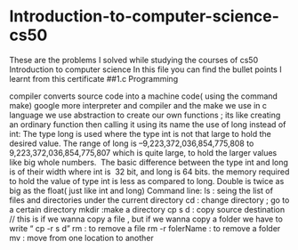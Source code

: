 # Introduction-to-computer-science-cs50
These are the problems I solved while studying the courses of cs50 Introduction to computer science 
In this file you can find the bullet points I learnt from this certificate
##1.c Programming 

compiler converts source code into a machine code( using the command make)
google more interpreter and compiler and the make we use in c language 
we use abstraction to create our own functions ; its like creating an ordinary function then calling it using its name 
the use of long instead of int:
The type long is used where the type int is not that large to hold the desired value. The range of long is –9,223,372,036,854,775,808 to 9,223,372,036,854,775,807 which is quite large, to hold the larger values like big whole numbers.  
The basic difference between the type int and long is of their width where int is  32 bit, and long is 64 bits.
the memory required to hold the value of type int is less as compared to long.
Double is twice as big as the float( just like int and long) 
Command line:
ls : seing the list of files and directories under the current directory
cd : change directory ; go to a certain directory 
 mkdir :make a directory 
cp s d : copy source destination  // this is if we wanna copy a file , but if we wanna copy a folder we have to write “ cp -r s d”
rm : to remove a file 
rm -r folerName : to remove a folder 
mv : move from one location to another 
